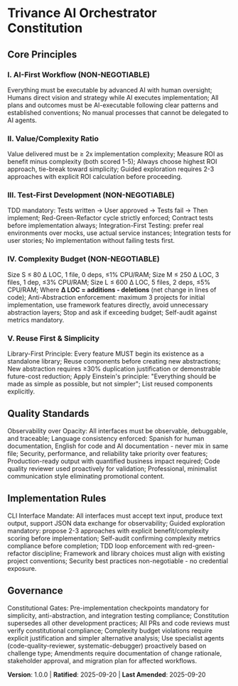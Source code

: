<!--
Sync Impact Report - Constitution v1.0.0
Version change: Template → v1.0.0 (Initial release with GitHub Spec-Kit architectural discipline)
Modified principles: All placeholders filled with AI-first workflow + GitHub discipline integration
Added sections: Quality Standards, Implementation Rules, complete governance framework
Removed sections: None (template structure preserved)
Templates requiring updates:
  ✅ plan-template.md (updated to v1.0.0)
  ✅ spec-template.md (no direct constitution references)
  ✅ tasks-template.md (no direct constitution references)
Follow-up TODOs: None
-->

# Trivance AI Orchestrator Constitution

<!-- Master configuration repository constitution for AI-first development workflow -->

## Core Principles

### I. AI-First Workflow (NON-NEGOTIABLE)

Everything must be executable by advanced AI with human oversight; Humans direct vision and strategy while AI executes implementation; All plans and outcomes must be AI-executable following clear patterns and established conventions; No manual processes that cannot be delegated to AI agents.

### II. Value/Complexity Ratio

Value delivered must be ≥ 2x implementation complexity; Measure ROI as benefit minus complexity (both scored 1-5); Always choose highest ROI approach, tie-break toward simplicity; Guided exploration requires 2-3 approaches with explicit ROI calculation before proceeding.

### III. Test-First Development (NON-NEGOTIABLE)

TDD mandatory: Tests written → User approved → Tests fail → Then implement; Red-Green-Refactor cycle strictly enforced; Contract tests before implementation always; Integration-First Testing: prefer real environments over mocks, use actual service instances; Integration tests for user stories; No implementation without failing tests first.

### IV. Complexity Budget (NON-NEGOTIABLE)

Size S ≤ 80 Δ LOC, 1 file, 0 deps, ≤1% CPU/RAM; Size M ≤ 250 Δ LOC, 3 files, 1 dep, ≤3% CPU/RAM; Size L ≤ 600 Δ LOC, 5 files, 2 deps, ≤5% CPU/RAM; Where **Δ LOC = additions - deletions** (net change in lines of code); Anti-Abstraction enforcement: maximum 3 projects for initial implementation, use framework features directly, avoid unnecessary abstraction layers; Stop and ask if exceeding budget; Self-audit against metrics mandatory.

### V. Reuse First & Simplicity

Library-First Principle: Every feature MUST begin its existence as a standalone library; Reuse components before creating new abstractions; New abstraction requires ≥30% duplication justification or demonstrable future-cost reduction; Apply Einstein's principle: "Everything should be made as simple as possible, but not simpler"; List reused components explicitly.

## Quality Standards

Observability over Opacity: All interfaces must be observable, debuggable, and traceable; Language consistency enforced: Spanish for human documentation, English for code and AI documentation - never mix in same file; Security, performance, and reliability take priority over features; Production-ready output with quantified business impact required; Code quality reviewer used proactively for validation; Professional, minimalist communication style eliminating promotional content.

## Implementation Rules

CLI Interface Mandate: All interfaces must accept text input, produce text output, support JSON data exchange for observability; Guided exploration mandatory: propose 2-3 approaches with explicit benefit/complexity scoring before implementation; Self-audit confirming complexity metrics compliance before completion; TDD loop enforcement with red-green-refactor discipline; Framework and library choices must align with existing project conventions; Security best practices non-negotiable - no credential exposure.

## Governance

Constitutional Gates: Pre-implementation checkpoints mandatory for simplicity, anti-abstraction, and integration testing compliance; Constitution supersedes all other development practices; All PRs and code reviews must verify constitutional compliance; Complexity budget violations require explicit justification and simpler alternative analysis; Use specialist agents (code-quality-reviewer, systematic-debugger) proactively based on challenge type; Amendments require documentation of change rationale, stakeholder approval, and migration plan for affected workflows.

**Version**: 1.0.0 | **Ratified**: 2025-09-20 | **Last Amended**: 2025-09-20
